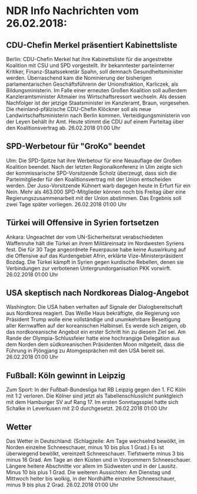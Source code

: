 # NDR Info Nachrichten vom 26.02.2018:


## CDU-Chefin Merkel präsentiert Kabinettsliste
Berlin:	CDU-Chefin Merkel hat ihre Kabinettsliste für die angestrebte Koalition mit CSU und SPD vorgestellt. Ihr bekanntester parteiinterner Kritiker, Finanz-Staatssekretär Spahn, soll demnach Gesundheitsminister werden. Überraschend kam die Nominierung der bisherigen parlamentarischen Geschäftsführerin der Unionsfraktion, Karliczek, als Bildungsministerin. Im Falle einer erneuten Großen Koalition soll außerdem Kanzleramtsminister Altmaier ins Wirtschaftsressort wechseln. Als dessen Nachfolger ist der jetzige Staatsminister im Kanzleramt, Braun, vorgesehen. Die rheinland-pfälzische CDU-Chefin Klöckner soll als neue Landwirtschaftsministerin nach Berlin kommen. Verteidigungsministerin von der Leyen behält ihr Amt. Heute stimmt die CDU auf einem Parteitag über den Koalitionsvertrag ab. 26.02.2018 01:00 Uhr 

## SPD-Werbetour für "GroKo" beendet
Ulm: Die SPD-Spitze hat ihre Werbetour für eine Neuauflage der Großen Koalition beendet. Nach der letzten Regionalkonferenz in Ulm zeigte sich der kommissarische SPD-Vorsitzende Scholz überzeugt, dass sich die Parteimitglieder für den Koalitionsvertrag mit der Union entscheiden werden. Der Juso-Vorsitzende Kühnert warb dagegen heute in Erfurt für ein Nein. Mehr als 463.000 SPD-Mitglieder können noch bis Freitag über eine Regierungszusammenarbeit mit der Union abstimmen. Das Ergebnis soll zwei Tage später vorliegen. 26.02.2018 01:00 Uhr 

## Türkei will Offensive in Syrien fortsetzen
Ankara:		Ungeachtet der vom UN-Sicherheitsrat verabschiedeten Waffenruhe hält die Türkei an ihrem Militäreinsatz im Nordwesten Syriens fest. Die für 30 Tage angeordnete Feuerpause habe keine Auswirkung auf die Offensive auf das Kurdengebiet Afrin, erklärte Vize-Ministerpräsident Bozdag. Die Türkei kämpft in Syrien gegen kurdische Rebellen, denen sie Verbindungen zur verbotenen Untergrundorganisation PKK vorwirft. 26.02.2018 01:00 Uhr 

## USA skeptisch nach Nordkoreas Dialog-Angebot
Washington: 	Die USA haben verhalten auf Signale der Dialogbereitschaft aus Nordkorea reagiert. Das Weiße Haus bekräftigte, die Regierung von Präsident Trump wolle eine vollständige und unumkehrbare Beseitigung aller Kernwaffen auf der koreanischen Halbinsel. Es werde sich zeigen, ob das nordkoreanische Angebot ein erster Schritt hin zu diesem Ziel sei. Am Rande der Olympia-Schlussfeier hatte eine hochrangige Delegation aus dem Norden dem südkoreanischen Präsidenten Moon mitgeteilt, dass die Führung in Pjöngjang zu Atomgesprächen mit den USA bereit sei. 26.02.2018 01:00 Uhr 

## Fußball: Köln gewinnt in Leipzig
Zum Sport: In der Fußball-Bundesliga hat RB Leipzig gegen den 1. FC Köln mit 1:2 verloren. Die Kölner sind jetzt als Tabellenschlusslicht punktgleich mit dem Hamburger SV auf Rang 17. Im ersten Sonntagsspiel hatte sich Schalke in Leverkusen mit 2:0 durchgesetzt. 26.02.2018 01:00 Uhr 

## Wetter
Das Wetter in Deutschland:
(Schlagzeile: Am Tage wechselnd bewölkt, im Norden einzelne Schneeschauer, minus 10 bis plus 1 Grad.) Es ist überwiegend bewölkt, vereinzelt Schneeschauer. Tiefstwerte minus 3 bis minus 16 Grad. Am Tage an den Küsten und in Vorpommern Schneeschauer. Längere heitere Abschnitte vor allem im Südwesten und in der Lausitz. Minus 10 bis plus 1 Grad. Die weiteren Aussichten: Am Dienstag und Mittwoch heiter bis wolkig, in der Nordhälfte einzelne Schneeschauer, minus 9 bis plus 2 Grad. 26.02.2018 01:00 Uhr 
